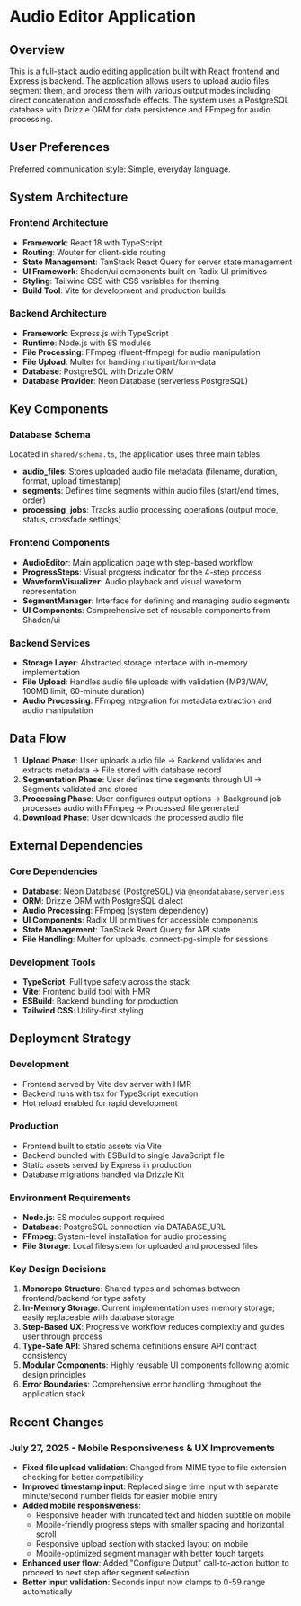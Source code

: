 # Audio Editor Application

## Overview

This is a full-stack audio editing application built with React frontend and Express.js backend. The application allows users to upload audio files, segment them, and process them with various output modes including direct concatenation and crossfade effects. The system uses a PostgreSQL database with Drizzle ORM for data persistence and FFmpeg for audio processing.

## User Preferences

Preferred communication style: Simple, everyday language.

## System Architecture

### Frontend Architecture
- **Framework**: React 18 with TypeScript
- **Routing**: Wouter for client-side routing
- **State Management**: TanStack React Query for server state management
- **UI Framework**: Shadcn/ui components built on Radix UI primitives
- **Styling**: Tailwind CSS with CSS variables for theming
- **Build Tool**: Vite for development and production builds

### Backend Architecture
- **Framework**: Express.js with TypeScript
- **Runtime**: Node.js with ES modules
- **File Processing**: FFmpeg (fluent-ffmpeg) for audio manipulation
- **File Upload**: Multer for handling multipart/form-data
- **Database**: PostgreSQL with Drizzle ORM
- **Database Provider**: Neon Database (serverless PostgreSQL)

## Key Components

### Database Schema
Located in `shared/schema.ts`, the application uses three main tables:
- **audio_files**: Stores uploaded audio file metadata (filename, duration, format, upload timestamp)
- **segments**: Defines time segments within audio files (start/end times, order)
- **processing_jobs**: Tracks audio processing operations (output mode, status, crossfade settings)

### Frontend Components
- **AudioEditor**: Main application page with step-based workflow
- **ProgressSteps**: Visual progress indicator for the 4-step process
- **WaveformVisualizer**: Audio playback and visual waveform representation
- **SegmentManager**: Interface for defining and managing audio segments
- **UI Components**: Comprehensive set of reusable components from Shadcn/ui

### Backend Services
- **Storage Layer**: Abstracted storage interface with in-memory implementation
- **File Upload**: Handles audio file uploads with validation (MP3/WAV, 100MB limit, 60-minute duration)
- **Audio Processing**: FFmpeg integration for metadata extraction and audio manipulation

## Data Flow

1. **Upload Phase**: User uploads audio file → Backend validates and extracts metadata → File stored with database record
2. **Segmentation Phase**: User defines time segments through UI → Segments validated and stored
3. **Processing Phase**: User configures output options → Background job processes audio with FFmpeg → Processed file generated
4. **Download Phase**: User downloads the processed audio file

## External Dependencies

### Core Dependencies
- **Database**: Neon Database (PostgreSQL) via `@neondatabase/serverless`
- **ORM**: Drizzle ORM with PostgreSQL dialect
- **Audio Processing**: FFmpeg (system dependency)
- **UI Components**: Radix UI primitives for accessible components
- **State Management**: TanStack React Query for API state
- **File Handling**: Multer for uploads, connect-pg-simple for sessions

### Development Tools
- **TypeScript**: Full type safety across the stack
- **Vite**: Frontend build tool with HMR
- **ESBuild**: Backend bundling for production
- **Tailwind CSS**: Utility-first styling

## Deployment Strategy

### Development
- Frontend served by Vite dev server with HMR
- Backend runs with tsx for TypeScript execution
- Hot reload enabled for rapid development

### Production
- Frontend built to static assets via Vite
- Backend bundled with ESBuild to single JavaScript file
- Static assets served by Express in production
- Database migrations handled via Drizzle Kit

### Environment Requirements
- **Node.js**: ES modules support required
- **Database**: PostgreSQL connection via DATABASE_URL
- **FFmpeg**: System-level installation for audio processing
- **File Storage**: Local filesystem for uploaded and processed files

### Key Design Decisions

1. **Monorepo Structure**: Shared types and schemas between frontend/backend for type safety
2. **In-Memory Storage**: Current implementation uses memory storage; easily replaceable with database storage
3. **Step-Based UX**: Progressive workflow reduces complexity and guides user through process
4. **Type-Safe API**: Shared schema definitions ensure API contract consistency
5. **Modular Components**: Highly reusable UI components following atomic design principles
6. **Error Boundaries**: Comprehensive error handling throughout the application stack

## Recent Changes

### July 27, 2025 - Mobile Responsiveness & UX Improvements
- **Fixed file upload validation**: Changed from MIME type to file extension checking for better compatibility
- **Improved timestamp input**: Replaced single time input with separate minute/second number fields for easier mobile entry
- **Added mobile responsiveness**: 
  - Responsive header with truncated text and hidden subtitle on mobile
  - Mobile-friendly progress steps with smaller spacing and horizontal scroll
  - Responsive upload section with stacked layout on mobile
  - Mobile-optimized segment manager with better touch targets
- **Enhanced user flow**: Added "Configure Output" call-to-action button to proceed to next step after segment selection
- **Better input validation**: Seconds input now clamps to 0-59 range automatically